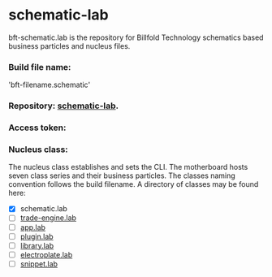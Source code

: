 # schematic-lab

bft-schematic.lab is the repository for Billfold Technology schematics based business particles and nucleus files.

### Build file name:
'bft-filename.schematic'
### Repository:  [schematic-lab](https://github.com/Billfold-Technologies/schematic-lab/).
### Access token: 
### Nucleus class: 
The nucleus class establishes and sets the CLI. The motherboard hosts seven class series and their business particles. The classes naming convention follows the build filename. A directory of classes may be found here:
- [x] schematic.lab
- [ ] [trade-engine.lab]()
- [ ] [app.lab]()
- [ ] [plugin.lab]()
- [ ] [library.lab]()
- [ ] [electroplate.lab]()
- [ ] [snippet.lab]()
